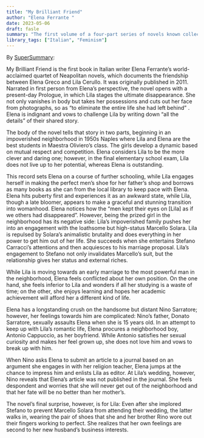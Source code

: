 ```yaml
---
title: "My Brilliant Friend"
author: "Elena Ferrante "
date: 2023-05-06
draft: fasle
summary: "The first volume of a four-part series of novels known collectively as the Neapolitan Novels"
library_tags: ["Italian", "Feminism"]
---
```


By [SuperSummary](https://www.supersummary.com/my-brilliant-friend/summary/):

My Brilliant Friend is the first book in Italian writer Elena Ferrante’s world-acclaimed quartet of Neapolitan novels, which documents the friendship between Elena Greco and Lila Cerullo. It was originally published in 2011. Narrated in first person from Elena’s perspective, the novel opens with a present-day Prologue, in which Lila stages the ultimate disappearance. She not only vanishes in body but takes her possessions and cuts out her face from photographs, so as “to eliminate the entire life she had left behind” . Elena is indignant and vows to challenge Lila by writing down “all the details” of their shared story. 



The body of the novel tells that story in two parts, beginning in an impoverished neighborhood in 1950s Naples where Lila and Elena are the best students in Maestra Oliviero’s class. The girls develop a dynamic based on mutual respect and competition. Elena considers Lila to be the more clever and daring one; however, in the final elementary school exam, Lila does not live up to her potential, whereas Elena is outstanding. 



This record sets Elena on a course of further schooling, while Lila engages herself in making the perfect men’s shoe for her father’s shop and borrows as many books as she can from the local library to keep pace with Elena. Elena hits puberty first and experiences it as an awkward state, while Lila, though a late bloomer, appears to make a graceful and stunning transition into womanhood. Elena notices how the “men kept their eyes on [Lila] as if we others had disappeared”. However, being the prized girl in the neighborhood has its negative side: Lila’s impoverished family pushes her into an engagement with the loathsome but high-status Marcello Solara. Lila is repulsed by Solara’s animalistic brutality and does everything in her power to get him out of her life. She succeeds when she entertains Stefano Carracci’s attentions and then acquiesces to his marriage proposal. Lila’s engagement to Stefano not only invalidates Marcello’s suit, but the relationship gives her status and external riches. 



While Lila is moving towards an early marriage to the most powerful man in the neighborhood, Elena feels conflicted about her own position. On the one hand, she feels inferior to Lila and wonders if all her studying is a waste of time; on the other, she enjoys learning and hopes her academic achievement will afford her a different kind of life. 



Elena has a longstanding crush on the handsome but distant Nino Sarratore; however, her feelings towards him are complicated: Nino’s father, Donato Sarratore, sexually assaults Elena when she is 15 years old. In an attempt to keep up with Lila’s romantic life, Elena procures a neighborhood boy, Antonio Cappuccio, as her boyfriend. While Antonio satisfies her sexual curiosity and makes her feel grown up, she does not love him and vows to break up with him. 



When Nino asks Elena to submit an article to a journal based on an argument she engages in with her religion teacher, Elena jumps at the chance to impress him and enlists Lila as editor. At Lila’s wedding, however, Nino reveals that Elena’s article was not published in the journal. She feels despondent and worries that she will never get out of the neighborhood and that her fate will be no better than her mother’s. 



The novel’s final surprise, however, is for Lila: Even after she implored Stefano to prevent Marcello Solara from attending their wedding, the latter walks in, wearing the pair of shoes that she and her brother Rino wore out their fingers working to perfect. She realizes that her own feelings are second to her new husband’s business interests. 